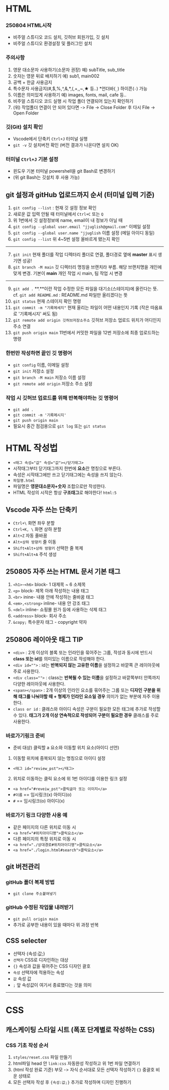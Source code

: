 # HTML
### 250804 HTML시작
* 비주얼 스튜디오 코드 설치, 깃허브 회원가입, 깃 설치
* 비주얼 스튜디오 환경설정 및 플러그인 설치
### 주의사항
1. 영문 대소문자 사용하기(소문자 권장) 예) subTitle, sub_title
2. 숫자는 영문 뒤로 배치하기 예) sub1, main002
3. 공백 + 한글 사용금지
4. 특수문자 사용금지(#,$,%,^,&,*,(,+,\,~,★ 등..) *언더바(`_`) 하이픈(`-`) 가능
5. 이름은 의미있게 사용하기 예) images, fonts, mail, cafe 등..
6. 비주얼 스튜디오 코드 실행 시 작업 폴더 연결되어 있는지 확인하기
7. (위) 작업폴더 연결이 안 되어 있다면 -> File -> Close Folder 후 다시 File -> Open Folder
### 깃(Git) 설치 확인
* Vscode에서 단축키 `Ctrl+J` 터미널 실행
* `git -v` 깃 설치버전 확인 (버전 결과가 나온다면 설치 OK)
### 터미널 `Ctrl+J` 기본 설정
* 윈도우 기본 터미널 powershell을 git Bash로 변경하기
* (위 git Bash는 깃설치 후 사용 가능)
## git 설정과 gitHub 업로드까지 순서 (터미널 입력 기준)
1. `git config --list` : 현재 깃 설정 정보 확인
2. 새로운 값 입력 안될 때 터미널에서 `Ctrl+C` 또는 `Q`
3. 위 1번에서 깃 설정정보에 name, email이 내 정보가 아닐 때
4. `git config --global user.email "jjuglish@gmail.com"` 이메일 설정
5. `git config --global user.name "jjuglish` 이름 설정 (메일 아이디 동일)
6. `git config --list` 위 4~5번 설정 올바르게 됐는지 확인
---
7. `git init` 현재 폴더를 작업 디렉터리 폴더로 연결, 폴더경로 옆에 **master** 표시 생기면 성공!
8. `git branch -M main` 깃 디렉터리 명칭을 브랜치라 부름. 해당 브랜치명을 개인에 맞게 변경. 기본이 **main** 개인 작업 시 main, 팀 작업 시 변경
---
9. `git add .` **.**이란 작업 수정한 모든 파일을 대기소(스테이지)에 올린다는 뜻. cf. `git add README.md` : README.md 파일만 올리겠다는 뜻
10. `git status` 현재 스테이지 확인 명령
11. `git commit -m "기록메세지"` 현재 올리는 파일이 어떤 내용인지 기록 (작은 따옴표로 '기록메시지' 써도 됨)
12. `git remote add origin 깃허브저장소주소` 깃허브 저장소 업로드 위치가 어디인지 주소 연결
13. `git push origin main` 11번에서 커밋한 파일을 12번 저장소에 최종 업로드하는 명령
### 한번만 작성하면 끝인 깃 명령어
* `git config` 이름, 이메일 설정
* `git init` 저장소 설정
* `git branch -M main` 저장소 이름 설정
* `git remote add origin` 저장소 주소 설정
### 작업 시 깃허브 업로드를 위해 반복해야하는 깃 명령어
* `git add .`
* `git commit -m '기록메시지'`
* `git push origin main`
* 필요시 중간 점검용으로 `git log` 또는 `git status`
# HTML 작성법
* `<태그 속성="값" 속성="값"></닫기태그>`
* 시작태그부터 닫기태그까지 한번에 **요소**란 명칭으로 부른다.
* 속성은 시작태그에만 쓰고 닫기태그에는 속성을 쓰지 않는다.
* `파일명.html`
* 파일명은 **영문대소문자+숫자** 조합으로만 작성한다.
* HTML 작성의 시작은 항상 **구조태그**로 해야한다! `html:5`
## Vscode 자주 쓰는 단축키
* `Ctrl+\` 화면 좌우 분할
* `Ctrl+K, \` 화면 상하 분할
* `Alt+Z` 자동 줄바꿈
* `Alt+상하 방향키` 줄 이동
* `Shift+Alt+상하 방향키` 선택한 줄 복제
* `Shift+Alt+A` 주석 생성
## 250805 자주 쓰는 HTML 문서 기본 태그
1. `<h1>~<h6>` block- 1 대제목 ~ 6 소제목
2. `<p>` block- 제목 아래 작성하는 내용 태그
3. `<br>` inine- 내용 안에 작성하는 줄바꿈 태그
4. `<em>,<strong>` inline- 내용 안 강조 태그
5. `<del>` inline- 쇼핑몰 원가 등에 사용하는 삭제 태그
6. `<address>` block- 회사 주소
7. `&copy;` 특수문자 태그 - copyright 약자
## 250806 레이아웃 태그 TIP
* `<div>` : 2개 이상의 블록 또는 인라인을 묶어주는 그룹, 작성과 동시에 반드시 **class 또는 id**를 의미있는 이름으로 작성해야 한다.
* `<div id="">` : id는 **반복되지 않는 고유한 이름**을 설정하고 바깥쪽 큰 레이아웃에 주로 사용한다.
* `<div class="">` : class는 **반복될 수 있는 이름**을 설정하고 바깥쪽부터 안쪽까지 다양한 레이아웃에 사용한다.
* `<span></span>` : 2개 이상의 인라인 요소를 묶어주는 그룹 또는 **디자인 구분을 위해 태그를 나눠야할 때 + 형제가 인라인 요소일 경우** 의미가 없는 부분에 자주 이용한다.
* `class or id` : 클래스와 아이디 속성은 구분이 필요한 모든 태그에 추가로 작성할 수 있다. **태그가 2개 이상 연속적으로 작성되어 구분이 필요한 경우** 클래스를 주로 사용한다.
### 바로가기링크 준비
* 준비 대상) 클릭할 a 요소와 이동할 위치 요소(아이디 선언)
1. 이동할 위치에 중복되지 않는 명칭으로 아이디 설정
* `<태그 id="review_pst"></태그>`
2. 위치로 이동하는 클릭 요소에 위 1번 아이디를 이용한 링크 설정
* `<a href="#reveiw_pst">클릭글자 또는 이미지</a>`
* `#이름` == 임시링크(x) 아이디(o)
* `#` == 임시링크(o) 아이디(x)
### 바로가기 링크 다양한 사용 예
* 같은 페이지의 다른 위치로 이동 시
* `<a href="#위치아이디명">클릭요소</a>`
* 다른 페이지의 특정 위치로 이동 시
* `<a href="./상대경로#위치아이디명">클릭요소</a>`
* `<a href="./login.html#search">클릭요소</a>`
## git 버전관리
### gitHub 폴더 복제 방법
* `git clone 주소붙여넣기`
### gitHub 수정된 작업물 내려받기
* `git pull origin main`
* 추가로 공부한 내용이 있을 때마다 위 과정 반복
## CSS selecter
* 선택자 {속성:값;}
* `선택자` CSS로 디자인하는 대상
* `{}` 속성과 값을 묶어주는 CSS 디자인 괄호
* `속성` 선택자에 적용하는 속성
* `값` 속성 값
* `;` 앞 속성값이 여기서 종료했다는 것을 의미
---
# CSS
## 캐스케이팅 스타일 시트 (폭포 단계별로 작성하는 CSS)
### CSS 기초 작성 순서
1. `styles/reset.css` 파일 만들기
2. html파일 head 안 `link:css` 자동완성 작성하고 위 1번 파일 연결하기
3. (html 작성 완료 기준) 부모 -> 자식 순서대로 모든 선택자 작성하기 `{}` 중괄호 비운 상태로
4. 모든 선택자 작성 후 `{속성:값;}` 추가로 작성하며 디자인 진행하기
